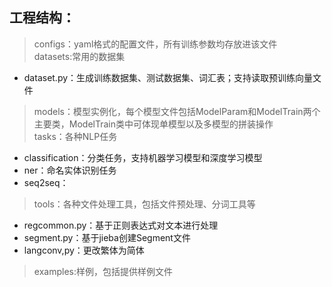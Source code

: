 ## 工程结构：<br>
> configs：yaml格式的配置文件，所有训练参数均存放进该文件<br>
> datasets:常用的数据集<br>
* dataset.py：生成训练数据集、测试数据集、词汇表；支持读取预训练向量文件<br>
> models：模型实例化，每个模型文件包括ModelParam和ModelTrain两个主要类，ModelTrain类中可体现单模型以及多模型的拼装操作<br>
> tasks：各种NLP任务<br>
*  classification：分类任务，支持机器学习模型和深度学习模型<br>
*  ner：命名实体识别任务<br>
*  seq2seq：<br>
> tools：各种文件处理工具，包括文件预处理、分词工具等<br>
*  regcommon.py：基于正则表达式对文本进行处理<br>
*  segment.py：基于jieba创建Segment文件<br>
*  langconv,py：更改繁体为简体<br>
> examples:样例，包括提供样例文件<br>

